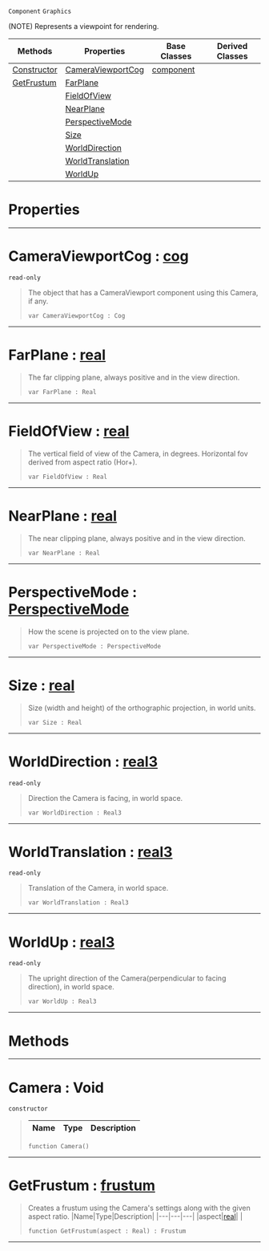  `Component` `Graphics`



(NOTE) Represents a viewpoint for rendering.

|Methods|Properties|Base Classes|Derived Classes|
|---|---|---|---|
|[ Constructor](https://github.com/ZilchEngine/ZilchDocs/blob/master/code_reference/class_reference/camera.markdown#camera-void)|[ CameraViewportCog](https://github.com/ZilchEngine/ZilchDocs/blob/master/code_reference/class_reference/camera.markdown#cameraviewportcog-zilch-e)|[component](https://github.com/ZilchEngine/ZilchDocs/blob/master/code_reference/class_reference/component.markdown)| |
|[ GetFrustum](https://github.com/ZilchEngine/ZilchDocs/blob/master/code_reference/class_reference/camera.markdown#getfrustum-zilch-engine-d)|[ FarPlane](https://github.com/ZilchEngine/ZilchDocs/blob/master/code_reference/class_reference/camera.markdown#farplane-zilch-engine-doc)| | |
| |[ FieldOfView](https://github.com/ZilchEngine/ZilchDocs/blob/master/code_reference/class_reference/camera.markdown#fieldofview-zilch-engine)| | |
| |[ NearPlane](https://github.com/ZilchEngine/ZilchDocs/blob/master/code_reference/class_reference/camera.markdown#nearplane-zilch-engine-do)| | |
| |[ PerspectiveMode](https://github.com/ZilchEngine/ZilchDocs/blob/master/code_reference/class_reference/camera.markdown#perspectivemode-zilch-eng)| | |
| |[ Size](https://github.com/ZilchEngine/ZilchDocs/blob/master/code_reference/class_reference/camera.markdown#size-zilch-engine-documen)| | |
| |[ WorldDirection](https://github.com/ZilchEngine/ZilchDocs/blob/master/code_reference/class_reference/camera.markdown#worlddirection-zilch-engi)| | |
| |[ WorldTranslation](https://github.com/ZilchEngine/ZilchDocs/blob/master/code_reference/class_reference/camera.markdown#worldtranslation-zilch-en)| | |
| |[ WorldUp](https://github.com/ZilchEngine/ZilchDocs/blob/master/code_reference/class_reference/camera.markdown#worldup-zilch-engine-docu)| | |


 #  Properties


---  
 #  CameraViewportCog : [cog](https://github.com/ZilchEngine/ZilchDocs/blob/master/code_reference/class_reference/cog.markdown)

 `read-only`

> The object that has a CameraViewport component using this Camera, if any.
> ``` lang=cpp, name=Nada
> var CameraViewportCog : Cog


---  
 #  FarPlane : [real](https://github.com/ZilchEngine/ZilchDocs/blob/master/code_reference/nada_base_types/real.markdown)

> The far clipping plane, always positive and in the view direction.
> ``` lang=cpp, name=Nada
> var FarPlane : Real


---  
 #  FieldOfView : [real](https://github.com/ZilchEngine/ZilchDocs/blob/master/code_reference/nada_base_types/real.markdown)

> The vertical field of view of the Camera, in degrees. Horizontal fov derived from aspect ratio (Hor+).
> ``` lang=cpp, name=Nada
> var FieldOfView : Real


---  
 #  NearPlane : [real](https://github.com/ZilchEngine/ZilchDocs/blob/master/code_reference/nada_base_types/real.markdown)

> The near clipping plane, always positive and in the view direction.
> ``` lang=cpp, name=Nada
> var NearPlane : Real


---  
 #  PerspectiveMode : [PerspectiveMode](https://github.com/ZilchEngine/ZilchDocs/blob/master/code_reference/enum_reference.markdown#perspectivemode)

> How the scene is projected on to the view plane.
> ``` lang=cpp, name=Nada
> var PerspectiveMode : PerspectiveMode


---  
 #  Size : [real](https://github.com/ZilchEngine/ZilchDocs/blob/master/code_reference/nada_base_types/real.markdown)

> Size (width and height) of the orthographic projection, in world units.
> ``` lang=cpp, name=Nada
> var Size : Real


---  
 #  WorldDirection : [real3](https://github.com/ZilchEngine/ZilchDocs/blob/master/code_reference/nada_base_types/real3.markdown)

 `read-only`

> Direction the Camera is facing, in world space.
> ``` lang=cpp, name=Nada
> var WorldDirection : Real3


---  
 #  WorldTranslation : [real3](https://github.com/ZilchEngine/ZilchDocs/blob/master/code_reference/nada_base_types/real3.markdown)

 `read-only`

> Translation of the Camera, in world space.
> ``` lang=cpp, name=Nada
> var WorldTranslation : Real3


---  
 #  WorldUp : [real3](https://github.com/ZilchEngine/ZilchDocs/blob/master/code_reference/nada_base_types/real3.markdown)

 `read-only`

> The upright direction of the Camera(perpendicular to facing direction), in world space.
> ``` lang=cpp, name=Nada
> var WorldUp : Real3


---  
 #  Methods


---  
 #  Camera : Void

 `constructor`

> 
> |Name|Type|Description|
> |---|---|---|
> ``` lang=cpp, name=Nada
> function Camera()
> ``` 


---  
 #  GetFrustum : [frustum](https://github.com/ZilchEngine/ZilchDocs/blob/master/code_reference/class_reference/frustum.markdown)

> Creates a frustum using the Camera's settings along with the given aspect ratio.
> |Name|Type|Description|
> |---|---|---|
> |aspect|[real](https://github.com/ZilchEngine/ZilchDocs/blob/master/code_reference/nada_base_types/real.markdown)| |
> ``` lang=cpp, name=Nada
> function GetFrustum(aspect : Real) : Frustum
> ``` 


---  
 

 